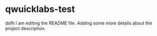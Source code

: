 # qwuicklabs-test
dsfh
I am editing the README file. Adding some more details about the project description.
